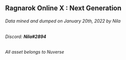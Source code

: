 ## Ragnarok Online X : Next Generation
###### Data mined and dumped on January 20th, 2022 by Nila
###### Discord: **Nila#2894**

###### All asset belongs to Nuverse
